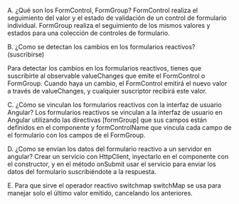 A. ¿Qué son los FormControl, FormGroup?
FormControl realiza el seguimiento del valor y el estado de validación de un control de formulario individual.
FormGroup realiza el seguimiento de los mismos valores y estados para una colección de controles de formulario.

B. ¿Como se detectan los cambios en los formularios reactivos? (suscribirse)

Para detectar los cambios en los formularios reactivos, tienes que suscribirte al observable valueChanges que emite el FormControl o FormGroup. Cuando haya un cambio, el FormControl emitirá el nuevo valor a través de valueChanges, y cualquier suscriptor recibirá este valor.

C. ¿Cómo se vinculan los formularios reactivos con la interfaz de usuario Angular?
Los formularios reactivos se vinculan a la interfaz de usuario en Angular utilizando las directivas [formGroup] que sus campos están definidos en el componente y formControlName que vincula cada campo de el formulario con los campos de el FormGroup.

D. ¿Como se envían los datos del formulario reactivo a un servidor en angular?
Crear un servicio con HttpClient, inyectarlo en el componente con el constructor, y en el método onSubmit usar el servicio para enviar los datos del formulario suscribiéndote a la respuesta.

E. Para que sirve el operador reactivo switchmap
switchMap se usa para manejar solo el último valor emitido, cancelando los anteriores. 

